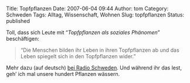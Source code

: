 Title: Topfpflanzen
Date: 2007-06-04 09:44
Author: tom
Category: Schweden
Tags: Alltag, Wissenschaft, Wohnen
Slug: topfpflanzen
Status: published

Toll, dass sich Leute mit “*Topfpflanzen als soziales Phänomen*”
beschäftigen:

> “Die Menschen bilden ihr Leben in ihren Topfpflanzen ab und das Leben
> spiegelt sich in den Topfpflanzen wider.”

Mehr dazu (auf deutsch) [bei Radio
Schweden](http://www.sr.se/cgi-bin/International/nyhetssidor/artikel.asp?ProgramID=2108&Nyheter=&format=1&artikel=1402312).
Und während ihr das lest, geh’ ich mal unsere hundert Pflanzen wässern.

